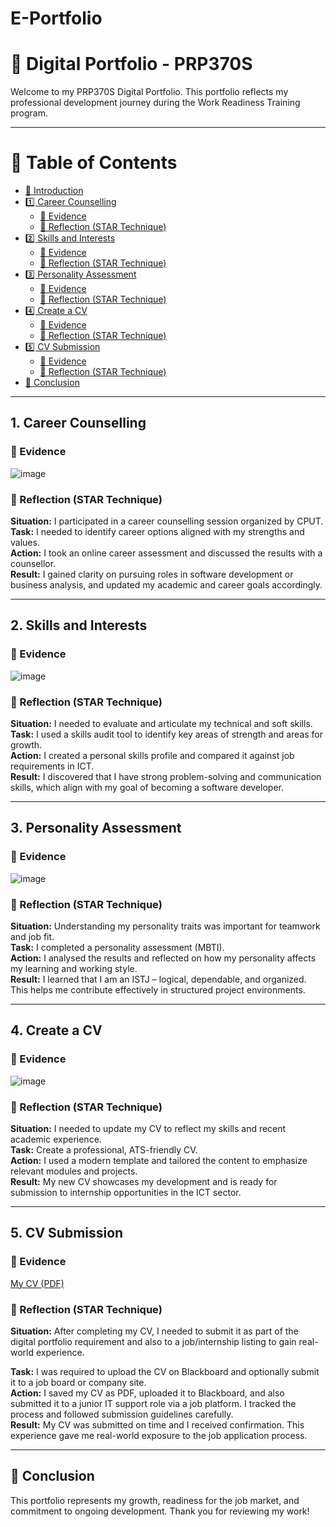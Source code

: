 # E-Portfolio
# 🌟 Digital Portfolio - PRP370S

Welcome to my PRP370S Digital Portfolio. This portfolio reflects my professional development journey during the Work Readiness Training program.

---
# 📑 Table of Contents

- [🌟 Introduction](#-introduction)
- [1️⃣ Career Counselling](#1-career-counselling)
  - [📄 Evidence](#-evidence)
  - [🌟 Reflection (STAR Technique)](#-reflection-star-technique)
- [2️⃣ Skills and Interests](#2-skills-and-interests)
  - [📄 Evidence](#-evidence-1)
  - [🌟 Reflection (STAR Technique)](#-reflection-star-technique-1)
- [3️⃣ Personality Assessment](#3-personality-assessment)
  - [📄 Evidence](#-evidence-2)
  - [🌟 Reflection (STAR Technique)](#-reflection-star-technique-2)
- [4️⃣ Create a CV](#4-create-a-cv)
  - [📄 Evidence](#-evidence-3)
  - [🌟 Reflection (STAR Technique)](#-reflection-star-technique-3)
- [5️⃣ CV Submission](#5-cv-submission)
  - [📄 Evidence](#-evidence-4)
  - [🌟 Reflection (STAR Technique)](#-reflection-star-technique-4)
- [🔗 Conclusion](#-conclusion)
  
---
## 1. Career Counselling

### 📄 Evidence
![image](https://github.com/user-attachments/assets/b08e9ec4-f133-492e-88fd-71fc9671fa66)



### 🌟 Reflection (STAR Technique)
**Situation:** I participated in a career counselling session organized by CPUT.  
**Task:** I needed to identify career options aligned with my strengths and values.  
**Action:** I took an online career assessment and discussed the results with a counsellor.  
**Result:** I gained clarity on pursuing roles in software development or business analysis, and updated my academic and career goals accordingly.

---

## 2. Skills and Interests

### 📄 Evidence
![image](https://github.com/user-attachments/assets/749907e2-b6a5-42b7-975e-2c29e3a733b1)



### 🌟 Reflection (STAR Technique)
**Situation:** I needed to evaluate and articulate my technical and soft skills.  
**Task:** I used a skills audit tool to identify key areas of strength and areas for growth.  
**Action:** I created a personal skills profile and compared it against job requirements in ICT.  
**Result:** I discovered that I have strong problem-solving and communication skills, which align with my goal of becoming a software developer.

---

## 3. Personality Assessment

### 📄 Evidence
![image](https://github.com/user-attachments/assets/f49feef0-82ac-4379-a50e-4950fd16b383)



### 🌟 Reflection (STAR Technique)
**Situation:** Understanding my personality traits was important for teamwork and job fit.  
**Task:** I completed a personality assessment (MBTI).  
**Action:** I analysed the results and reflected on how my personality affects my learning and working style.  
**Result:** I learned that I am an ISTJ – logical, dependable, and organized. This helps me contribute effectively in structured project environments.

---

## 4. Create a CV

### 📄 Evidence
![image](https://github.com/user-attachments/assets/95863459-6bd6-4217-aad2-4bc51e2c43e0)




### 🌟 Reflection (STAR Technique)
**Situation:** I needed to update my CV to reflect my skills and recent academic experience.  
**Task:** Create a professional, ATS-friendly CV.  
**Action:** I used a modern template and tailored the content to emphasize relevant modules and projects.  
**Result:** My new CV showcases my development and is ready for submission to internship opportunities in the ICT sector.

---

## 5. CV Submission

### 📄 Evidence
[My CV (PDF)](https://github.com/222705698/E-Portfolio/blob/main/Sinokholo%20Singazi%20Resume.pdf%20(1).pdf)

### 🌟 Reflection (STAR Technique)
**Situation:** After completing my CV, I needed to submit it as part of the digital portfolio requirement and also to a job/internship listing to gain real-world experience. 

**Task:** I was required to upload the CV on Blackboard and optionally submit it to a job board or company site.  
**Action:** I saved my CV as PDF, uploaded it to Blackboard, and also submitted it to a junior IT support role via a job platform. I tracked the process and followed submission guidelines carefully.  
**Result:** My CV was submitted on time and I received confirmation. This experience gave me real-world exposure to the job application process.

---

## 🔗 Conclusion
This portfolio represents my growth, readiness for the job market, and commitment to ongoing development. Thank you for reviewing my work!
